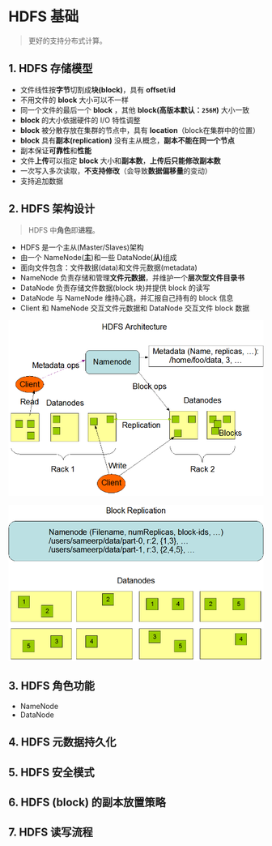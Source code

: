 # HDFS 基础

> 更好的支持分布式计算。

## 1. HDFS 存储模型

* 文件线性按**字节**切割成**块(block)**，具有 **offset**/**id**
* 不用文件的 **block** 大小可以不一样
* 同一个文件的最后一个 **block** ，其他 **block(高版本默认：`256M`)** 大小一致
* **block** 的大小依据硬件的 I/O 特性调整
* **block** 被分散存放在集群的节点中，具有 **location**（block在集群中的位置）
* **block** 具有**副本(replication)** 没有主从概念，**副本不能在同一个节点**
* 副本保证**可靠性**和**性能**
* 文件**上传**可以指定 **block** 大小和**副本数**，**上传后只能修改副本数**
* 一次写入多次读取，**不支持修改**（会导致**数据偏移量**的变动）
* 支持追加数据


## 2. HDFS 架构设计

> HDFS 中**角色**即**进程**。

* HDFS 是一个主从(Master/Slaves)架构
* 由一个 NameNode(**主**)和一些 DataNode(**从**)组成
* 面向文件包含：文件数据(data)和文件元数据(metadata)
* NameNode 负责存储和管理**文件元数据**，并维护一个**层次型文件目录书**
* DataNode 负责存储文件数据(block 块)并提供 block 的读写
* DataNode 与 NameNode 维持心跳，并汇报自己持有的 block 信息
* Client 和 NameNode 交互文件元数据和 DataNode 交互文件 block 数据

![hdfs architecture](hdfsarchitecture.png)

![hdfs datanodes](./hdfsdatanodes.png)

## 3. HDFS 角色功能

* NameNode
* DataNode

## 4. HDFS 元数据持久化
## 5. HDFS 安全模式
## 6. HDFS (block) 的副本放置策略
## 7. HDFS 读写流程
